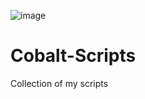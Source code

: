 ![image](https://raw.githubusercontent.com/AshiVered/support-israel-banner/main/assets/support-israel-banner.jpg)

# Cobalt-Scripts
Collection of my scripts

